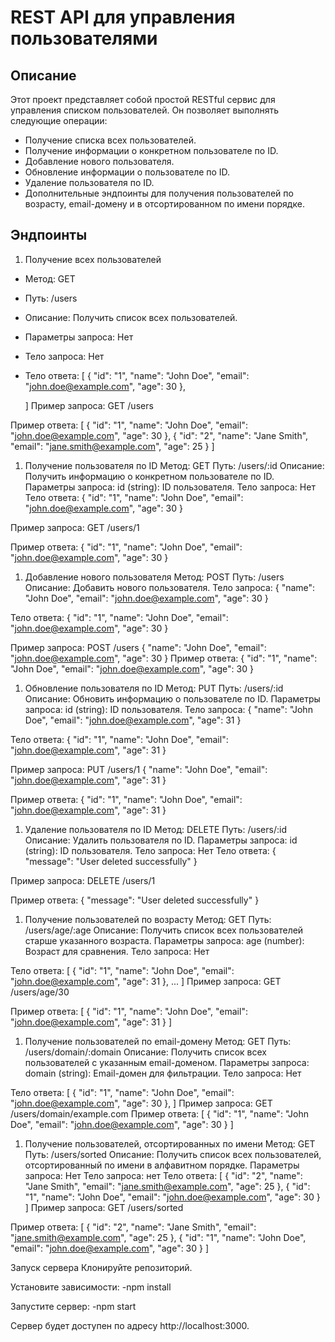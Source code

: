 # REST API для управления пользователями

## Описание

Этот проект представляет собой простой RESTful сервис для управления списком пользователей. Он позволяет выполнять следующие операции:

- Получение списка всех пользователей.
- Получение информации о конкретном пользователе по ID.
- Добавление нового пользователя.
- Обновление информации о пользователе по ID.
- Удаление пользователя по ID.
- Дополнительные эндпоинты для получения пользователей по возрасту, email-домену и в отсортированном по имени порядке.

## Эндпоинты

1. Получение всех пользователей
- Метод: GET
- Путь: /users
- Описание: Получить список всех пользователей.
- Параметры запроса: Нет
- Тело запроса: Нет
- Тело ответа:
  [
    {
      "id": "1",
      "name": "John Doe",
      "email": "john.doe@example.com",
      "age": 30
    },

  ]
Пример запроса:
GET /users

Пример ответа:
[
  {
    "id": "1",
    "name": "John Doe",
    "email": "john.doe@example.com",
    "age": 30
  },
  {
    "id": "2",
    "name": "Jane Smith",
    "email": "jane.smith@example.com",
    "age": 25
  }
]

1. Получение пользователя по ID
Метод: GET
Путь: /users/:id
Описание: Получить информацию о конкретном пользователе по ID.
Параметры запроса:
id (string): ID пользователя.
Тело запроса: Нет
Тело ответа:
{
  "id": "1",
  "name": "John Doe",
  "email": "john.doe@example.com",
  "age": 30
}

Пример запроса:
GET /users/1

Пример ответа:
{
  "id": "1",
  "name": "John Doe",
  "email": "john.doe@example.com",
  "age": 30
}

1. Добавление нового пользователя
Метод: POST
Путь: /users
Описание: Добавить нового пользователя.
Тело запроса:
{
  "name": "John Doe",
  "email": "john.doe@example.com",
  "age": 30
}

Тело ответа:
{
  "id": "1",
  "name": "John Doe",
  "email": "john.doe@example.com",
  "age": 30
}

Пример запроса:
POST /users
{
  "name": "John Doe",
  "email": "john.doe@example.com",
  "age": 30
}
Пример ответа:
{
  "id": "1",
  "name": "John Doe",
  "email": "john.doe@example.com",
  "age": 30
}

1. Обновление пользователя по ID
Метод: PUT
Путь: /users/:id
Описание: Обновить информацию о пользователе по ID.
Параметры запроса:
id (string): ID пользователя.
Тело запроса:
{
  "name": "John Doe",
  "email": "john.doe@example.com",
  "age": 31
}

Тело ответа:
{
  "id": "1",
  "name": "John Doe",
  "email": "john.doe@example.com",
  "age": 31
}

Пример запроса:
PUT /users/1
{
  "name": "John Doe",
  "email": "john.doe@example.com",
  "age": 31
}

Пример ответа:
{
  "id": "1",
  "name": "John Doe",
  "email": "john.doe@example.com",
  "age": 31
}

1. Удаление пользователя по ID
Метод: DELETE
Путь: /users/:id
Описание: Удалить пользователя по ID.
Параметры запроса:
id (string): ID пользователя.
Тело запроса: Нет
Тело ответа:
{
  "message": "User deleted successfully"
}

Пример запроса:
DELETE /users/1

Пример ответа:
{
  "message": "User deleted successfully"
}

1. Получение пользователей по возрасту
Метод: GET
Путь: /users/age/:age
Описание: Получить список всех пользователей старше указанного возраста.
Параметры запроса:
age (number): Возраст для сравнения.
Тело запроса: Нет

Тело ответа:
[
  {
    "id": "1",
    "name": "John Doe",
    "email": "john.doe@example.com",
    "age": 31
  },
  ...
]
Пример запроса:
GET /users/age/30

Пример ответа:
[
  {
    "id": "1",
    "name": "John Doe",
    "email": "john.doe@example.com",
    "age": 31
  }
]

1. Получение пользователей по email-домену
Метод: GET
Путь: /users/domain/:domain
Описание: Получить список всех пользователей с указанным email-доменом.
Параметры запроса:
domain (string): Email-домен для фильтрации.
Тело запроса: Нет

Тело ответа:
[
  {
    "id": "1",
    "name": "John Doe",
    "email": "john.doe@example.com",
    "age": 30
  },
]
Пример запроса:
GET /users/domain/example.com
Пример ответа:
[
  {
    "id": "1",
    "name": "John Doe",
    "email": "john.doe@example.com",
    "age": 30
  }
]

1. Получение пользователей, отсортированных по имени
Метод: GET
Путь: /users/sorted
Описание: Получить список всех пользователей, отсортированный по имени в алфавитном порядке.
Параметры запроса: Нет
Тело запроса: нет
Тело ответа:
[
  {
    "id": "2",
    "name": "Jane Smith",
    "email": "jane.smith@example.com",
    "age": 25
  },
  {
    "id": "1",
    "name": "John Doe",
    "email": "john.doe@example.com",
    "age": 30
  }
]
Пример запроса:
GET /users/sorted

Пример ответа:
[
  {
    "id": "2",
    "name": "Jane Smith",
    "email": "jane.smith@example.com",
    "age": 25
  },
  {
    "id": "1",
    "name": "John Doe",
    "email": "john.doe@example.com",
    "age": 30
  }
]

Запуск сервера
Клонируйте репозиторий.

Установите зависимости:
-npm install

Запустите сервер:
-npm start

Сервер будет доступен по адресу http://localhost:3000.